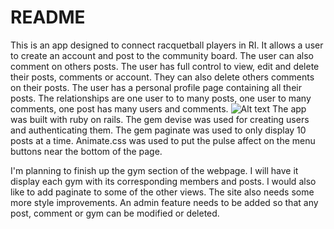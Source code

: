 # README
This is an app designed to connect racquetball players in RI. It allows a user to create an account and post to the community board. The user can also comment on others posts. The user has full control to view, edit and delete their posts, comments or account. They can also delete others comments on their posts. The user has a personal profile page containing all their posts. The relationships are one user to to many posts, one user to many comments, one post has many users and comments.
![Alt text](/planning/erd.png "ERD")
The app was built with ruby on rails. The gem devise was used for creating users and authenticating them. The gem paginate was used to only display 10 posts at a time. Animate.css was used to put the pulse affect on the menu buttons near the bottom of the page.

I'm planning to finish up the gym section of the webpage. I will have it display each gym with its corresponding members and posts.
I would also like to add paginate to some of the other views.
The site also needs some more style improvements.
An admin feature needs to be added so that any post, comment or gym can be modified or deleted.
